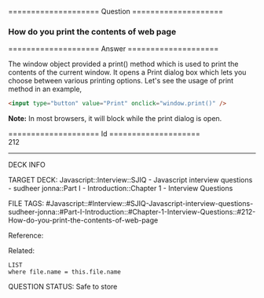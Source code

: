 ==================== Question ====================  

### How do you print the contents of web page  

==================== Answer ====================  

The window object provided a print() method which is used to print the contents
of the current window. It opens a Print dialog box which lets you choose between
various printing options. Let's see the usage of print method in an example,

```html
<input type="button" value="Print" onclick="window.print()" />
```

**Note:** In most browsers, it will block while the print dialog is open.

==================== Id ====================  
212
<!--ID: 1707879854615-->

---

DECK INFO

TARGET DECK: Javascript::Interview::SJIQ - Javascript interview questions - sudheer jonna::Part I - Introduction::Chapter 1 - Interview Questions

FILE TAGS: #Javascript::#Interview::#SJIQ-Javascript-interview-questions-sudheer-jonna::#Part-I-Introduction::#Chapter-1-Interview-Questions::#212-How-do-you-print-the-contents-of-web-page

Reference:

Related:

```dataview
LIST
where file.name = this.file.name
```
QUESTION STATUS: Safe to store
